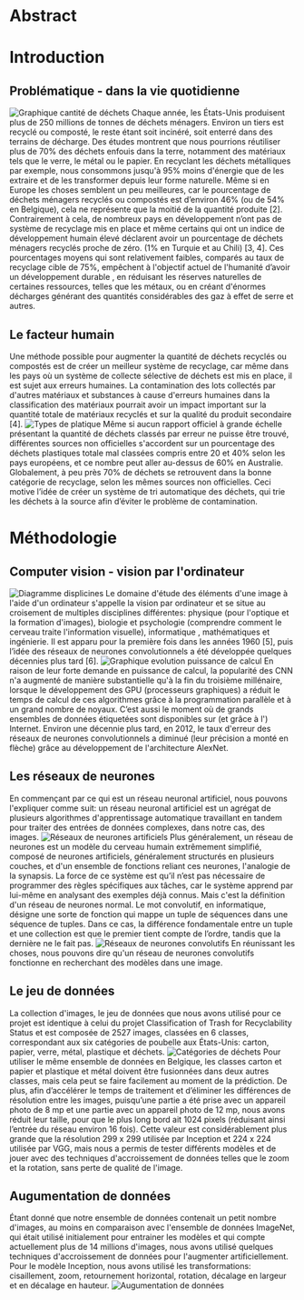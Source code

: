 # Abstract

# Introduction
## Problématique - dans la vie quotidienne
![Graphique cantité de déchets](/images/graphique_quantite_dechets.png)
Chaque année, les États-Unis produisent plus de 250 millions de tonnes de déchets ménagers. Environ un tiers est recyclé ou composté, le reste étant soit incinéré, soit enterré dans des terrains de décharge. Des études montrent que nous pourrions réutiliser plus de 70% des déchets enfouis dans la terre, notamment des matériaux tels que le verre, le métal ou le papier. En recyclant les déchets métalliques par exemple, nous consommons jusqu'à 95% moins d'énergie que de les extraire et de les transformer depuis leur forme naturelle. Même si en Europe les choses semblent un peu meilleures, car le pourcentage de déchets ménagers recyclés ou compostés est d’environ 46% (ou de 54% en Belgique), cela ne représente que la moitié de la quantité produite [2]. Contrairement à cela, de nombreux pays en développement n’ont pas de système de recyclage mis en place et même certains qui ont un indice de développement humain élevé déclarent avoir un pourcentage de déchets ménagers recyclés proche de zéro. (1% en Turquie et au Chili) [3, 4]. Ces pourcentages moyens qui sont relativement faibles, comparés au taux de recyclage cible de 75%, empêchent à l'objectif actuel de l'humanité d’avoir un développement durable , en réduisant les réserves naturelles de certaines ressources, telles que les métaux, ou en créant d'énormes décharges générant des quantités considérables des gaz à effet de serre et autres.
## Le facteur humain
Une méthode possible pour augmenter la quantité de déchets recyclés ou compostés est de créer un meilleur système de recyclage, car même dans les pays où un système de collecte sélective de déchets est mis en place, il est sujet aux erreurs humaines. La contamination des lots collectés par d'autres matériaux et substances à cause d'erreurs humaines dans la classification des matériaux pourrait avoir un impact important sur la quantité totale de matériaux recyclés et sur la qualité du produit secondaire [4]. 
![Types de platique](/images/types_de_plastique.png)
Même si aucun rapport officiel à grande échelle présentant la quantité de déchets classés par erreur ne puisse être trouvé, différentes sources non officielles s'accordent sur un pourcentage des déchets plastiques totale mal classées compris entre 20 et 40% selon les pays européens, et ce nombre peut aller au-dessus de 60% en Australie. Globalement, à peu près 70% de déchets se retrouvent dans la bonne catégorie de recyclage, selon les mêmes sources non officielles. Ceci motive l’idée de créer un système de tri automatique des déchets, qui trie les déchets à la source afin d’éviter le problème de contamination.
# Méthodologie 
## Computer vision - vision par l'ordinateur
![Diagramme displicines](/images/diagramme_disciplines.png)
Le domaine d'étude des éléments d'une image à l'aide d'un ordinateur s'appelle la vision par ordinateur et se situe au croisement de multiples disciplines différentes: physique (pour l'optique et la formation d'images), biologie et psychologie (comprendre comment le cerveau traite l'information visuelle), informatique , mathématiques et ingénierie. Il est apparu pour la première fois dans les années 1960 [5], puis l’idée des réseaux de neurones convolutionnels a été développée quelques décennies plus tard [6]. 
![Graphique evolution puissance de calcul](/images/graphique_evolution.png)
En raison de leur forte demande en puissance de calcul, la popularité des CNN n'a augmenté de manière substantielle qu'à la fin du troisième millénaire, lorsque le développement des GPU (processeurs graphiques) a réduit le temps de calcul de ces algorithmes grâce à la programmation parallèle et à un grand nombre de noyaux. C’est aussi le moment où de grands ensembles de données étiquetées sont disponibles sur (et grâce à l') Internet. Environ une décennie plus tard, en 2012, le taux d'erreur des réseaux de neurones convolutionnels a diminué (leur précision a monté en flèche) grâce au développement de l'architecture AlexNet.
## Les réseaux de neurones
En commençant par ce qui est un réseau neuronal artificiel, nous pouvons l'expliquer comme suit: un réseau neuronal artificiel est un agrégat de plusieurs algorithmes d'apprentissage automatique travaillant en tandem pour traiter des entrées de données complexes, dans notre cas, des images. 
![Réseaux de neurones artificiels](/images/reseaux_neurones.png)
Plus généralement, un réseau de neurones est un modèle du cerveau humain extrêmement simplifié, composé de neurones artificiels, généralement structurés en plusieurs couches, et d'un ensemble de fonctions reliant ces neurones, l'analogie de la synapsis. La force de ce système est qu’il n’est pas nécessaire de programmer des règles spécifiques aux tâches, car le système apprend par lui-même en analysant des exemples déjà connus. Mais c'est la définition d'un réseau de neurones normal. Le mot convolutif, en informatique, désigne une sorte de fonction qui mappe un tuple de séquences dans une séquence de tuples. Dans ce cas, la différence fondamentale entre un tuple et une collection est que le premier tient compte de l’ordre, tandis que la dernière ne le fait pas. 
![Réseaux de neurones convolutifs](/images/reseaux_neurones_conv.png)
En réunissant les choses, nous pouvons dire qu'un réseau de neurones convolutifs fonctionne en recherchant des modèles dans une image.
## Le jeu de données
La collection d'images, le jeu de données que nous avons utilisé pour ce projet est identique à celui du projet Classification of Trash for Recyclability Status et est composée de 2527 images, classées en 6 classes, correspondant aux six catégories de poubelle aux États-Unis: carton, papier, verre, métal, plastique et déchets. 
![Catégories de déchets](/images/categories.png)
Pour utiliser le même ensemble de données en Belgique, les classes carton et papier et plastique et métal doivent être fusionnées dans deux autres classes, mais cela peut se faire facilement au moment de la prédiction. De plus, afin d’accélérer le temps de traitement et d’éliminer les différences de résolution entre les images, puisqu’une partie a été prise avec un appareil photo de 8 mp et une partie avec un appareil photo de 12 mp, nous avons réduit leur taille, pour que le plus long  bord ait 1024 pixels (réduisant ainsi l’entrée du réseau environ 16 fois). Cette valeur est considérablement plus grande que la résolution 299 x 299 utilisée par Inception et 224 x 224 utilisée par VGG, mais nous a permis de tester différents modèles et de jouer avec des techniques d'accroissement de données telles que le zoom et la rotation, sans perte de qualité de l'image.
## Augumentation de données
Étant donné que notre ensemble de données contenait un petit nombre d'images, au moins en comparaison avec l'ensemble de données ImageNet, qui était  utilisé initialement pour entrainer les modèles et qui compte actuellement plus de 14 millions d'images, nous avons utilisé quelques techniques d'accroissement de données pour l'augmenter artificiellement. Pour le modèle Inception, nous avons utilisé les transformations: cisaillement, zoom, retournement horizontal, rotation, décalage en largeur et en décalage en hauteur.
![Augumentation de données](/images/transformations.png)


